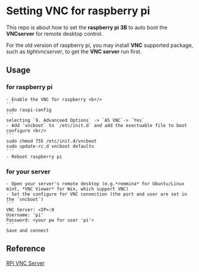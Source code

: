 # Setting VNC for raspberry pi

This repo is about how to set the **raspberry pi 3B** to auto boot the **VNCserver** for remote desktop control.

For the old version of raspberry pi, you may install **VNC** supported package, such as *tightvncserver*, to get the **VNC server** run first.

## Usage

### for raspberry pi
    - Enable the VNC for raspberry <br/>
    ```
    sudo raspi-config
    ```
    selecting `9. Advanceed Options` -> `A5 VNC`-> `Yes`
    - Add `vncboot` to `/etc/init.d` and add the exectuable file to boot configure <br/>
    ```
    sudo chmod 755 /etc/init.d/vncboot
    sudo update-rc.d vncboot defaults
    ```
    - Reboot raspberry pi

### for your server
    - Open your server's remote desktop (e.g.*remmina* for Ubuntu/Linux mint, *VNC Viewer* for Win, which support VNC)
    - Set the configure for VNC connection (the port and user are set in the `vncboot`)
    ```
    VNC Server: <IP>:0
    Username: 'pi'
    Password: <your pw for user 'pi'>
    ```
    Save and connect

## Reference
[RPi VNC Server](https://elinux.org/RPi_VNC_Server)
